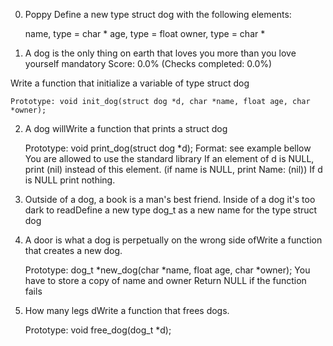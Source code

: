 0. Poppy
Define a new type struct dog with the following elements:

    name, type = char *
    age, type = float
    owner, type = char *

1. A dog is the only thing on earth that loves you more than you love yourself
mandatory
Score: 0.0% (Checks completed: 0.0%)

Write a function that initialize a variable of type struct dog

    Prototype: void init_dog(struct dog *d, char *name, float age, char *owner);
 2. A dog willWrite a function that prints a struct dog

    Prototype: void print_dog(struct dog *d);
    Format: see example bellow
    You are allowed to use the standard library
    If an element of d is NULL, print (nil) instead of this element. (if name is NULL, print Name: (nil))
    If d is NULL print nothing.
3. Outside of a dog, a book is a man's best friend. Inside of a dog it's too dark to readDefine a new type dog_t as a new name for the type struct dog
 4. A door is what a dog is perpetually on the wrong side ofWrite a function that creates a new dog.

    Prototype: dog_t *new_dog(char *name, float age, char *owner);
    You have to store a copy of name and owner
    Return NULL if the function fails
 5. How many legs dWrite a function that frees dogs.

    Prototype: void free_dog(dog_t *d);

